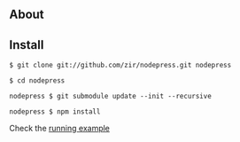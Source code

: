 ## About

## Install

`$ git clone git://github.com/zir/nodepress.git nodepress`

`$ cd nodepress`

`nodepress $ git submodule update --init --recursive`

`nodepress $ npm install`


Check the [running example](http://vitecho.com)